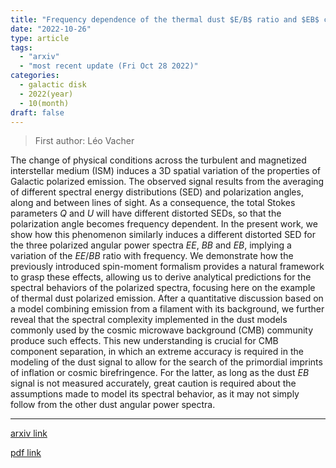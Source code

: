 ```yaml
---
title: "Frequency dependence of the thermal dust $E/B$ ratio and $EB$ correlation: insights from the spin-moment expansion"
date: "2022-10-26"
type: article
tags:
  - "arxiv"
  - "most recent update (Fri Oct 28 2022)"
categories:
  - galactic disk
  - 2022(year)
  - 10(month)
draft: false
---
```


> First author: Léo Vacher

 The change of physical conditions across the turbulent and magnetized
interstellar medium (ISM) induces a 3D spatial variation of the properties of
Galactic polarized emission. The observed signal results from the averaging of
different spectral energy distributions (SED) and polarization angles, along
and between lines of sight. As a consequence, the total Stokes parameters $Q$
and $U$ will have different distorted SEDs, so that the polarization angle
becomes frequency dependent. In the present work, we show how this phenomenon
similarly induces a different distorted SED for the three polarized angular
power spectra $EE$, $BB$ and $EB$, implying a variation of the $EE/BB$ ratio
with frequency. We demonstrate how the previously introduced spin-moment
formalism provides a natural framework to grasp these effects, allowing us to
derive analytical predictions for the spectral behaviors of the polarized
spectra, focusing here on the example of thermal dust polarized emission. After
a quantitative discussion based on a model combining emission from a filament
with its background, we further reveal that the spectral complexity implemented
in the dust models commonly used by the cosmic microwave background (CMB)
community produce such effects. This new understanding is crucial for CMB
component separation, in which an extreme accuracy is required in the modeling
of the dust signal to allow for the search of the primordial imprints of
inflation or cosmic birefringence. For the latter, as long as the dust $EB$
signal is not measured accurately, great caution is required about the
assumptions made to model its spectral behavior, as it may not simply follow
from the other dust angular power spectra.

---
[arxiv link](http://arxiv.org/abs/2210.14768v1)

[pdf link](http://arxiv.org/pdf/2210.14768v1)